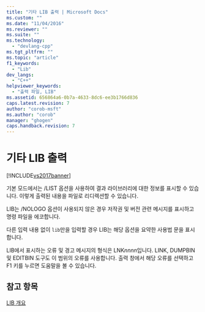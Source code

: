```yaml
---
title: "기타 LIB 출력 | Microsoft Docs"
ms.custom: ""
ms.date: "11/04/2016"
ms.reviewer: ""
ms.suite: ""
ms.technology: 
  - "devlang-cpp"
ms.tgt_pltfrm: ""
ms.topic: "article"
f1_keywords: 
  - "Lib"
dev_langs: 
  - "C++"
helpviewer_keywords: 
  - "출력 파일, LIB"
ms.assetid: 656864a6-0b7a-4633-8dc6-ee3b1766d836
caps.latest.revision: 7
author: "corob-msft"
ms.author: "corob"
manager: "ghogen"
caps.handback.revision: 7
---
```

# 기타 LIB 출력
[!INCLUDE[vs2017banner](../../assembler/inline/includes/vs2017banner.md)]

기본 모드에서는 \/LIST 옵션을 사용하여 결과 라이브러리에 대한 정보를 표시할 수 있습니다.  이렇게 출력된 내용을 파일로 리디렉션할 수 있습니다.  
  
 LIB는 \/NOLOGO 옵션이 사용되지 않은 경우 저작권 및 버전 관련 메시지를 표시하고 명령 파일을 에코합니다.  
  
 다른 입력 내용 없이 `lib`만을 입력할 경우 LIB는 해당 옵션을 요약한 사용법 문을 표시합니다.  
  
 LIB에서 표시하는 오류 및 경고 메시지의 형식은 LNK*nnnn*입니다.  LINK, DUMPBIN 및 EDITBIN 도구도 이 범위의 오류를 사용합니다.  출력 창에서 해당 오류를 선택하고 F1 키를 누르면 도움말을 볼 수 있습니다.  
  
## 참고 항목  
 [LIB 개요](../../build/reference/overview-of-lib.md)